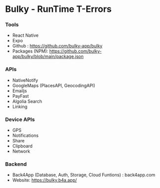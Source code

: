 # Bulky - RunTime T-Errors

### Tools
- React Native
- Expo
- Github : https://github.com/bulky-app/bulky
- Packages (NPM): https://github.com/bulky-app/bulky/blob/main/package.json

### APIs
- NativeNotify
- GoogleMaps (PlacesAPI, GeocodingAPI)
- Emailjs
- PayFast
- Algolia Search
- Linking

### Device APIs
- GPS
- Notifications
- Share
- Clipboard
- Network

### Backend
- Back4App (Database, Auth, Storage, Cloud Funtions) : back4app.com
- Website: https://bulky.b4a.app/


